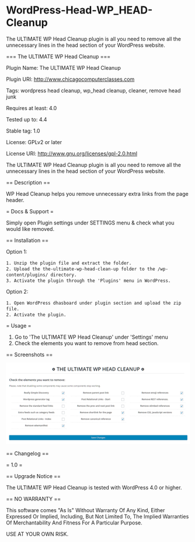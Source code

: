 # WordPress-Head-WP_HEAD-Cleanup
The ULTIMATE WP Head Cleanup plugin is all you need to remove all the unnecessary lines in the head section of your WordPress website. 


=== The ULTIMATE WP Head Cleanup ===

Plugin Name: The ULTIMATE WP Head Cleanup

Plugin URI: http://www.chicagocomputerclasses.com

Tags: wordpress head cleanup, wp_head cleanup, cleaner, remove head junk

Requires at least: 4.0

Tested up to: 4.4

Stable tag: 1.0

License: GPLv2 or later

License URI: http://www.gnu.org/licenses/gpl-2.0.html


The ULTIMATE WP Head Cleanup plugin is all you need to remove all the unnecessary lines in the head section of your WordPress website. 



== Description ==

WP Head Cleanup helps you remove unnecessary extra links from the page header. 


  

= Docs & Support =

Simply open Plugin settings under SETTINGS menu & check what you would like removed.


== Installation ==

Option 1:

	1. Unzip the plugin file and extract the folder.
	2. Upload the the-ultimate-wp-head-clean-up folder to the /wp-content/plugins/ directory.
	3. Activate the plugin through the 'Plugins' menu in WordPress.

Option 2:

	1. Open WordPress dhasboard under plugin section and upload the zip file.
	2. Activate the plugin.



= Usage =

1. Go to 'The ULTIMATE WP Head Cleanup' under 'Settings' menu
2. Check the elements you want to remove from head section.

== Screenshots ==

![alt text](https://github.com/chibrander/WordPress-Head-WP_HEAD-Cleanup/blob/master/screenshot.png "The ULTIMATE WP Head Cleanup Settings")

== Changelog ==

= 1.0 =

== Upgrade Notice ==

The ULTIMATE WP Head Cleanup is tested with WordPress 4.0 or higher.


== NO WARRANTY ==

This software comes "As Is" Without Warranty Of Any Kind, Either Expressed Or Implied, Including, But Not Limited To, The Implied Warranties Of Merchantability And Fitness For A Particular Purpose.

USE AT YOUR OWN RISK.
